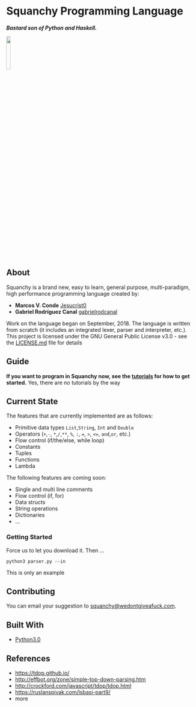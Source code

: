 # Squanchy Programming Language
**_Bastard son of Python and Haskell._**

<img src="https://user-images.githubusercontent.com/37480508/49680121-89914100-fa91-11e8-9aa7-3956d855173f.png" width="15%"></img>


## About
Squanchy is a brand new, easy to learn, general purpose, multi-paradigm, high performance programming language created by:

* **Marcos V. Conde**  [Jesucrist0](https://github.com/Jesucrist0)
* **Gabriel Rodríguez Canal**  [gabrielrodcanal](https://github.com/gabrielrodcanal)

Work on the language began on September, 2018.
The language is written from scratch (it includes an integrated lexer, parser and interpreter, etc.).
This project is licensed under the GNU General Public License v3.0 - see the [LICENSE.md](LICENSE.md) file for details

## Guide
__If you want to program in Squanchy now, see the [tutorials](tutorials/index.md) for how to get started.__
Yes, there are no tutorials by the way

## Current State
The features that are currently implemented are as follows:

* Primitive data types `List`,`String`, `Int` and `Double`
* Operators (`+`,`-`, `*`,`/`,`**`, `%`, `:`, `=`, `>`, `<=`, `and`,`or`, etc.)
* Flow control (if/the/else, while loop)
* Constants
* Tuples
* Functions
* Lambda

The following features are coming soon:

* Single and multi line comments
* Flow control (if, for)
* Data structs
* String operations
* Dictionaries
* ...

### Getting Started

Force us to let you download it. Then ...

```
python3 parser.py --in
```

This is only an example


## Contributing
You can email your suggestion to squanchy@wedontgiveafuck.com.

## Built With

* [Python3.0](https://www.python.org/download/releases/3.0/) 


## References

* https://tdop.github.io/
* http://effbot.org/zone/simple-top-down-parsing.htm
* http://crockford.com/javascript/tdop/tdop.html
* https://ruslanspivak.com/lsbasi-part9/
* more

